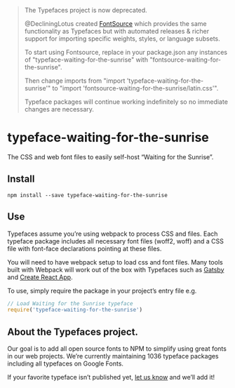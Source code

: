 >The Typefaces project is now deprecated.
>
>@DecliningLotus created
[FontSource](https://github.com/fontsource/fontsource) which provides the
same functionality as Typefaces but with automated releases & richer
support for importing specific weights, styles, or language subsets.
>
>To start using Fontsource, replace in your package.json any instances of
"typeface-waiting-for-the-sunrise" with "fontsource-waiting-for-the-sunrise".
>
> Then change imports from "import 'typeface-waiting-for-the-sunrise'" to "import 'fontsource-waiting-for-the-sunrise/latin.css'".
>
>Typeface packages will continue working indefinitely so no immediate
>changes are necessary.

# typeface-waiting-for-the-sunrise

The CSS and web font files to easily self-host “Waiting for the Sunrise”.

## Install

`npm install --save typeface-waiting-for-the-sunrise`

## Use

Typefaces assume you’re using webpack to process CSS and files. Each typeface
package includes all necessary font files (woff2, woff) and a CSS file with
font-face declarations pointing at these files.

You will need to have webpack setup to load css and font files. Many tools built
with Webpack will work out of the box with Typefaces such as [Gatsby](https://github.com/gatsbyjs/gatsby)
and [Create React App](https://github.com/facebookincubator/create-react-app).

To use, simply require the package in your project’s entry file e.g.

```javascript
// Load Waiting for the Sunrise typeface
require('typeface-waiting-for-the-sunrise')
```

## About the Typefaces project.

Our goal is to add all open source fonts to NPM to simplify using great fonts in
our web projects. We’re currently maintaining 1036 typeface packages
including all typefaces on Google Fonts.

If your favorite typeface isn’t published yet, [let us know](https://github.com/KyleAMathews/typefaces)
and we’ll add it!
